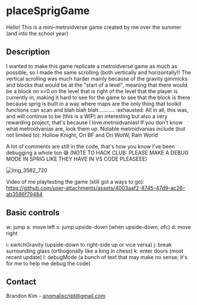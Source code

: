 # placeSprigGame
Hello! This is a mini-metroidverse game created by me over the summer (and into the school year)

## Description
I wanted to make this game replicate a metroidverse game as much as possible, so I made the same scrolling (both vertically and horizontally!)
The vertical scrolling was much harder mainly because of the gravity gimmicks and blocks that would be at the "start of a level", meaning that there would be a block on x=0 on the level that is right of the level that the player is currently in, making it hard to see for the game to see that the block is there because sprig is built in a way where maps are the only thing that toolkit functions can scan and blah blah blah........... :exhausted:
All in all, this was, and will continue to be (this is a WIP) an interesting but also a very rewarding project; that's because I love metroidvanias!
If you don't know what metroidvanias are, look them up.
Notable metroidvanias include (but not limited to): Hollow Knight, Ori BF and Ori WotW, Rain World

A lot of comments are still in the code, that's how you know I've been debugging a whole ton 😅
(NOTE TO HACK CLUB: PLEASE MAKE A DEBUG MODE IN SPRIG LIKE THEY HAVE IN VS CODE PLEASEEE)

![img_3582_720](https://github.com/user-attachments/assets/ca5e8942-ea8f-4cc1-87d0-db5195082f87)

Video of me playtesting the game (still got a ways to go): https://github.com/user-attachments/assets/4003aaf2-8745-47d9-ac26-ab3586f79484

## Basic controls
w: jump
a: move left
s: jump upside-down (when upside-down, ofc)
d: move right

i: switchGravity (upside-down to right-side up or vice versa)
j: break surrounding glass (orthogonally like a king in chess)
k: enter doors (most recent update)
l: debugMode (a bunch of text that may make no sense; it's for me to help me debug the code)

## Contact
Brandon Kim - anomaliscript@gmail.com
